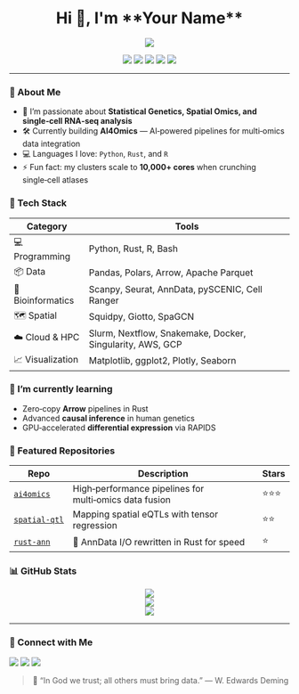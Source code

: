 <h1 align="center">Hi 👋, I'm **Your Name**</h1>
<p align="center">
  <img src="https://readme-typing-svg.herokuapp.com?color=F79A00&center=true&vCenter=true&lines=Bioinformatician+%7C+AI4Omics+Developer;Statistical+Genetics+%26+Spatial+Multi‑omics;High‑Performance+Computing+Enthusiast" />
</p>

<p align="center">
  <img src="https://img.shields.io/badge/Python-3776AB?style=for-the-badge&logo=python&logoColor=white" />
  <img src="https://img.shields.io/badge/R-276DC3?style=for-the-badge&logo=r&logoColor=white" />
  <img src="https://img.shields.io/badge/Rust-000000?style=for-the-badge&logo=rust&logoColor=white" />
  <img src="https://img.shields.io/badge/Linux-FCC624?style=for-the-badge&logo=linux&logoColor=black" />
  <img src="https://img.shields.io/badge/AWS-232F3E?style=for-the-badge&logo=amazon-aws&logoColor=white" />
</p>

---

### 🚀 About Me

* 🔬 I’m passionate about **Statistical Genetics, Spatial Omics, and single‑cell RNA‑seq analysis**
* 🛠️ Currently building **AI4Omics** — AI‑powered pipelines for multi‑omics data integration
* 💻 Languages I love: `Python`, `Rust`, and `R`
* ⚡ Fun fact: my clusters scale to **10,000+ cores** when crunching single‑cell atlases

### 🧰 Tech Stack

| Category          | Tools                                                     |
| ----------------- | --------------------------------------------------------- |
| 💻 Programming    | Python, Rust, R, Bash                                     |
| 📦 Data           | Pandas, Polars, Arrow, Apache Parquet                     |
| 🧬 Bioinformatics | Scanpy, Seurat, AnnData, pySCENIC, Cell Ranger            |
| 🗺️ Spatial       | Squidpy, Giotto, SpaGCN                                   |
| ☁️ Cloud & HPC    | Slurm, Nextflow, Snakemake, Docker, Singularity, AWS, GCP |
| 📈 Visualization  | Matplotlib, ggplot2, Plotly, Seaborn                      |

### 🌱 I’m currently learning

* Zero‑copy **Arrow** pipelines in Rust
* Advanced **causal inference** in human genetics
* GPU‑accelerated **differential expression** via RAPIDS

### 📌 Featured Repositories

| Repo                                                          | Description                                            | Stars |
| ------------------------------------------------------------- | ------------------------------------------------------ | ----- |
| [`ai4omics`](https://github.com/your_username/ai4omics)       | High‑performance pipelines for multi‑omics data fusion | ⭐⭐⭐   |
| [`spatial‑qtl`](https://github.com/your_username/spatial-qtl) | Mapping spatial eQTLs with tensor regression           | ⭐⭐    |
| [`rust‑ann`](https://github.com/your_username/rust-ann)       | 🚀 AnnData I/O rewritten in Rust for speed             | ⭐     |

### 📊 GitHub Stats

<p align="center">
  <img src="https://github-readme-stats.vercel.app/api?username=your_username&show_icons=true&theme=default&include_all_commits=true" />
  <br/>
  <img src="https://github-readme-streak-stats.herokuapp.com?user=your_username&theme=default" />
  <br/>
  <img src="https://github-readme-stats.vercel.app/api/top-langs/?username=your_username&layout=compact" />
</p>

---

### 🤝 Connect with Me

<p>
  <a href="mailto:you@example.com"><img src="https://img.shields.io/badge/email-EA4335?style=for-the-badge&logo=gmail&logoColor=white" /></a>
  <a href="https://www.linkedin.com/in/yourname"><img src="https://img.shields.io/badge/linkedin-0A66C2?style=for-the-badge&logo=linkedin&logoColor=white" /></a>
  <a href="https://twitter.com/yourhandle"><img src="https://img.shields.io/badge/twitter-1DA1F2?style=for-the-badge&logo=twitter&logoColor=white" /></a>
</p>

<div align="center">

> 📖 “In God we trust; all others must bring data.” — W. Edwards Deming

</div>
